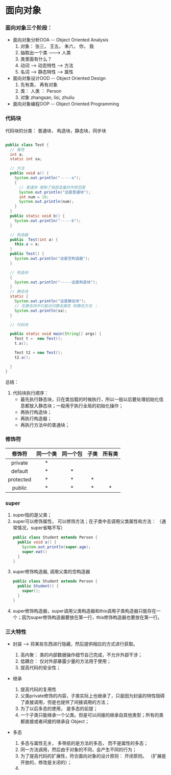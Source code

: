 # 面向对象

### 面向对象三个阶段：
- 面向对象分析OOA -- Object Oriented Analysis
    1. 对象： 张三， 王五， 朱六， 你， 我
    2. 抽取出一个类 ---> 人类
    3. 类里面有什么？
    4. 动词 --> 动态特性 --> 方法
    5. 名词 --> 静态特性 --> 属性
- 面向对象设计OOD -- Object Oriented Design
    1. 先有类， 再有对象
    2. 类： 人类 ： Person
    3. 对象 zhangsan, lisi, zhuliu
- 面向对象编程OOP -- Object Oriented Programming


### 代码块
代码块的分类： 普通块， 构造块，静态块，同步块
```java

public class Test {
  // 属性
  int a;
  static int sa;

  // 方法
  public void a() {
    System.out.println("-----a");
    {
      // 普通块 限制了局部变量的作用范围
      System.out.println("这是普通块");
      int num = 10;
      System.out.println(num);
    }
  }
  public static void b() {
    System.out.println("-----b");
  }

  // 构造器
  public  Test(int a) {
    this.a = a;
  }
  public Test() {
    System.out.println("这是空构造器");
  }

  // 构造块
  {
    System.out.println("-----这是构造块");
  }
  // 静态块
  static {
    System.out.println("这是静态块");
    // 在静态块中只能访问静态属性 和静态方法 ；
    System.out.println(sa);
  }

  // 代码块

  public static void main(String[] args) {
    Test t =  new Test();
    t.a();

    Test t2 = new Test();
    t2.a();

  }
}
```

总结： 
1. 代码块执行顺序：
    - 最先执行静态块，只在类加载的时候执行，所以一般以后要处理初始化信息都放入静态块；一般用于执行全局的初始化操作；
    - 再执行构造块；
    - 再执行构造器；
    - 再执行方法中的普通块；


### 修饰符
|  修饰符   | 同一个类 | 同一个包 | 子类 | 所有类 |
| :-------: | :------: | :------: | :--: | :----: |
|  private  |    *     |          |      |        |
|  default  |    *     |    *     |      |        |
| protected |    *     |    *     |  *   |        |
|  public   |    *     |    *     |  *   |   *    |

### super
1. super指的是父类；
2. super可以修饰属性， 可以修饰方法；在子类中去调用父类属性和方法： （通常情况，super省略不写）
    ```java
    public class Student extends Person {
      public void a() {
        System.out.println(super.age);
        super.eat()
      }
    }
    ```
3. super修饰构造器, 调用父类的空构造器
    ```java
    public class Student extends Person {
      public Student() {
        super();
      }
    }
    ```
4. super修饰构造器，super调用父类构造器和this调用子类构造器只能存在一个；因为super修饰构造器要放在第一行，this修饰构造器也要放在第一行。



### 三大特性
- 封装 --> 将某些东西进行隐藏，然后提供相应的方式进行获取。
    1. 高内聚： 类的内部数据操作细节自己完成，不允许外部干涉；
    2. 低耦合： 仅对外部暴露少量的方法用于使用；
    3. 提高代码的安全性；
    
- 继承
    1. 提高代码的复用性
    2. 父类private修饰的内容，子类实际上也继承了，只是因为封装的特性阻碍了直接调用，但是也提供了间接调用的方法；
    3. 为了以后多态的使用， 是多态的前提；
    4. 一个子类只能继承一个父类。但是可以间接的继承自其他类型；所有的类都直接或者间接的继承自 Object；
- 多态
    1. 多态与属性无关， 多带纸的是方法的多态， 而不是属性的多态；
    2. 同一方法调用，然后由于对象的不同，会产生不同的行为；
    3. 为了提高代码的扩展性，符合面向对象的设计原则： 开闭原则。 （扩展是开放的，修改是关闭的）；
    4. 